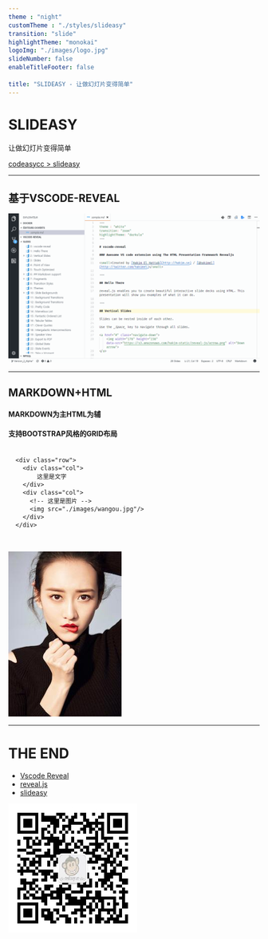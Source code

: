 ```yaml
---
theme : "night"
customTheme : "./styles/slideasy"
transition: "slide"
highlightTheme: "monokai"
logoImg: "./images/logo.jpg"
slideNumber: false
enableTitleFooter: false

title: "SLIDEASY - 让做幻灯片变得简单"
---
```


# SLIDEASY

让做幻灯片变得简单

[codeasycc > slideasy](https://github.com/codeasycc/slideasy)

---

## 基于VSCODE-REVEAL

![](./images/vscode-reveal.gif)

---

## MARKDOWN+HTML

#### MARKDOWN为主HTML为辅
#### 支持BOOTSTRAP风格的GRID布局

<div class="container">
  <div class="row">
    <div class="col">
        <pre>
          <code>
  &lt;div class="row"&gt;
    &lt;div class="col"&gt;
        这里是文字
    &lt;/div&gt;
    &lt;div class="col"&gt;
      &lt;!-- 这里是图片 --&gt;
      &lt;img src="./images/wangou.jpg"/&gt;
    &lt;/div&gt;
  &lt;/div&gt;
          </code>
        </pre>
    </div>
    <div class="col">
      <img src="./images/wangou.jpg"/>
    </div>
  </div>
</div>

---

# THE END

- [Vscode Reveal](https://marketplace.visualstudio.com/items?itemName=evilz.vscode-reveal)
- [reveal.js](https://github.com/hakimel/reveal.js/)
- [slideasy](https://github.com/codeasycc/slideasy)

![codeasy](./images/codeasy.jpg)
